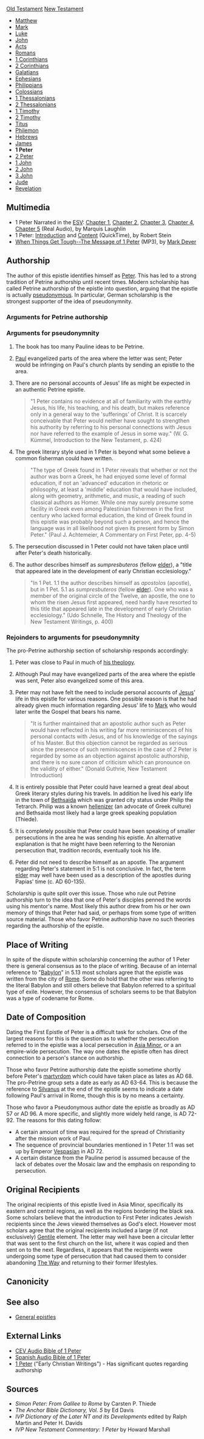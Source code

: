 [Old Testament](Old_Testament "Old Testament")
[New Testament](New_Testament "New Testament")
-   [Matthew](Gospel_of_Matthew "Gospel of Matthew")
-   [Mark](Gospel_of_Mark "Gospel of Mark")
-   [Luke](Gospel_of_Luke "Gospel of Luke")
-   [John](Gospel_of_John "Gospel of John")
-   [Acts](Acts_of_the_Apostles "Acts of the Apostles")
-   [Romans](Epistle_to_the_Romans "Epistle to the Romans")
-   [1 Corinthians](First_Epistle_to_the_Corinthians "First Epistle to the Corinthians")
-   [2 Corinthians](Second_Epistle_to_the_Corinthians "Second Epistle to the Corinthians")
-   [Galatians](Epistle_to_the_Galatians "Epistle to the Galatians")
-   [Ephesians](Epistle_to_the_Ephesians "Epistle to the Ephesians")
-   [Philippians](Epistle_to_the_Philippians "Epistle to the Philippians")
-   [Colossians](Epistle_to_the_Colossians "Epistle to the Colossians")
-   [1 Thessalonians](First_Epistle_to_the_Thessalonians "First Epistle to the Thessalonians")
-   [2 Thessalonians](Second_Epistle_to_the_Thessalonians "Second Epistle to the Thessalonians")
-   [1 Timothy](First_Epistle_to_Timothy "First Epistle to Timothy")
-   [2 Timothy](Second_Epistle_to_Timothy "Second Epistle to Timothy")
-   [Titus](Epistle_to_Titus "Epistle to Titus")
-   [Philemon](Epistle_to_Philemon "Epistle to Philemon")
-   [Hebrews](Epistle_to_the_Hebrews "Epistle to the Hebrews")
-   [James](Epistle_of_James "Epistle of James")
-   **1 Peter**
-   [2 Peter](Second_Epistle_of_Peter "Second Epistle of Peter")
-   [1 John](First_Epistle_of_John "First Epistle of John")
-   [2 John](Second_Epistle_of_John "Second Epistle of John")
-   [3 John](Third_Epistle_of_John "Third Epistle of John")
-   [Jude](Epistle_of_Jude "Epistle of Jude")
-   [Revelation](Book_of_Revelation "Book of Revelation")

## Multimedia

-   1 Peter Narrated in the [ESV](ESV "ESV"):
    [Chapter 1](http://www.gnpcb.org/esv/share/audio/smil.php?passage=1+Peter+1),
    [Chapter 2](http://www.gnpcb.org/esv/share/audio/smil.php?passage=1+Peter+2),
    [Chapter 3](http://www.gnpcb.org/esv/share/audio/smil.php?passage=1+Peter+3),
    [Chapter 4](http://www.gnpcb.org/esv/share/audio/smil.php?passage=1+Peter+4),
    [Chapter 5](http://www.gnpcb.org/esv/share/audio/smil.php?passage=1+Peter+5)
    (Real Audio), by Marquis Laughlin
-   1 Peter:
    [Introduction](http://biblicaltraining.org/audio/NT502/nt2_stein_47.mov)
    and
    [Content](http://biblicaltraining.org/audio/NT502/nt2_stein_48.mov)
    (QuickTime), by Robert Stein
-   [When Things Get Tough--The Message of 1 Peter](http://dl.salemweb.net/?mg=1F2EC5A4-76AF-4387-8312-13D7210C7A6D)
    (MP3), by [Mark Dever](Mark_Dever "Mark Dever")

## Authorship

The author of this epistle identifies himself as
[Peter](Peter "Peter"). This has led to a strong tradition of
Petrine authorship until recent times. Modern scholarship has
called Petrine authorship of the epistle into question, arguing
that the epistle is actually
[pseudonymous](index.php?title=Pseudonymous&action=edit&redlink=1 "Pseudonymous (page does not exist)").
In particular, German scholarship is the strongest supporter of the
idea of pseudonymnity.

### Arguments for Petrine authorship

### Arguments for pseudonymnity

1.  The book has too many Pauline ideas to be Petrine.
2.  [Paul](Paul "Paul") evangelized parts of the area where the
    letter was sent; Peter would be infringing on Paul's church plants
    by sending an epistle to the area.
3.  There are no personal accounts of Jesus' life as might be
    expected in an authentic Petrine epistle.
    > "1 Peter contains no evidence at all of familiarity with the
    > earthly Jesus, his life, his teaching, and his death, but makes
    > reference only in a general way to the 'sufferings' of Christ. It
    > is scarcely conceivable that Peter would neither have sought to
    > strengthen his authority by referring to his personal connections
    > with Jesus nor have referred to the example of Jesus in some way."
    > (W. G. Kümmel, Introduction to the New Testament, p. 424)

4.  The greek literary style used in 1 Peter is beyond what some
    believe a common fisherman could have written.
    > "The type of Greek found in 1 Peter reveals that whether or not the
    > author was born a Greek, he had enjoyed some level of formal
    > education, if not an 'advanced' education in rhetoric or
    > philosophy, at least a 'middle' education that would have included,
    > along with geometry, arithmetic, and music, a reading of such
    > classical authors as Homer. While one may surely presume some
    > facility in Greek even among Palestinian fishermen in the first
    > century who lacked formal education, the kind of Greek found in
    > this epistle was probably beyond such a person, and hence the
    > language was in all likelihood not given its present form by Simon
    > Peter." (Paul J. Achtemeier, A Commentary on First Peter, pp. 4-5)

5.  The persecution discussed in 1 Peter could not have taken place
    until after Peter's death historically.
6.  The author describes himself as *sumpresbuteros* (fellow
    [elder](Elder "Elder")), a "title that appeared late in the
    development of early Christian ecclesiology."
    > "In 1 Pet. 1.1 the author describes himself as *apostolos*
    > (apostle), but in 1 Pet. 5.1 as *sumpresbuteros* (fellow
    > [elder](Elder "Elder")). One who was a member of the original
    > circle of the Twelve, an apostle, the one to whom the risen Jesus
    > first appeared, need hardly have resorted to this title that
    > appeared late in the development of early Christian ecclesiology."
    > (Udo Schnelle, The History and Theology of the New Testament
    > Writings, p. 400)


### Rejoinders to arguments for pseudonymnity

The pro-Petrine authorship section of scholarship responds
accordingly:

1.  Peter was close to Paul in much of
    [his theology](Pauline_theology "Pauline theology").
2.  Although Paul may have evangelized parts of the area where the
    epistle was sent, Peter also evangelized some of this area.
3.  Peter may not have felt the need to include personal accounts
    of [Jesus](Jesus "Jesus")' life in this epistle for various
    reasons. One possible reason is that he had already given much
    information regarding Jesus' life to
    [Mark](index.php?title=Mark&action=edit&redlink=1 "Mark (page does not exist)")
    who would later write the Gospel that bears his name.
    > "It is further maintained that an apostolic author such as Peter
    > would have reflected in his writing far more reminiscences of his
    > personal contacts with Jesus, and of his knowledge of the sayings
    > of his Master. But this objection cannot be regarded as serious
    > since the presence of such reminiscences in the case of 2 Peter is
    > regarded by some as an objection against apostolic authorship, and
    > there is no sure canon of criticism which can pronounce on the
    > validity of either." (Donald Guthrie, New Testament Introduction)

4.  It is entirely possible that Peter could have learned a great
    deal about Greek literary styles during his travels. In addition he
    lived his early life in the town of
    [Bethsaida](index.php?title=Bethsaida&action=edit&redlink=1 "Bethsaida (page does not exist)")
    which was granted city status under Philip the Tetrarch. Philip was
    a known
    [hellenizer](index.php?title=Hellenist&action=edit&redlink=1 "Hellenist (page does not exist)")
    (an advocate of Greek culture) and Bethsaida most likely had a
    large greek speaking population (Thiede).
5.  It is completely possible that Peter could have been speaking
    of smaller persecutions in the area he was sending his epistle. An
    alternative explanation is that he might have been referring to the
    Neronian persecution that, tradition records, eventually took his
    life.
6.  Peter did not need to describe himself as an apostle. The
    argument regarding Peter's statement in 5:1 is not conclusive. In
    fact, the term [elder](Elder "Elder") may well have been used as a
    description of the apostles during Papias' time (c. AD 60-135).

Scholarship is quite split over this issue. Those who rule out
Petrine authorship turn to the idea that one of Peter's disciples
penned the words using his mentor's name. Most likely this author
drew from his or her own memory of things that Peter had said, or
perhaps from some type of written source material. Those who favor
Petrine authorship have no such theories regarding the authorship
of the epistle.

## Place of Writing

In spite of the dispute within scholarship concerning the author of
1 Peter there is general consensus as to the place of writing.
Because of an internal reference to "[Babylon](Babylon "Babylon")"
in 5.13 most scholars agree that the epistle was written from the
city of
[Rome](index.php?title=Rome&action=edit&redlink=1 "Rome (page does not exist)").
Some do hold that the other was referring to the literal Babylon
and still others believe that Babylon referred to a spiritual type
of exile. However, the consensus of scholars seems to be that
Babylon was a type of codename for Rome.

## Date of Composition

Dating the First Epistle of Peter is a difficult task for scholars.
One of the largest reasons for this is the question as to whether
the persecution referred to in the epistle was a local persecution
in
[Asia Minor](http://www.wikipedia.org/wiki/Asia_Minor "wikipedia:Asia Minor"),
or a an empire-wide persecution. The way one dates the epistle
often has direct connection to a person's stance on authorship.

Those who favor Petrine authorship date the epistle sometime
shortly before Peter's [martyrdom](Peter#Martyrdom "Peter") which
could have taken place as lates as AD 68. The pro-Petrine group
sets a date as early as AD 63-64. This is because the reference to
[Silvanus](index.php?title=Silvanus&action=edit&redlink=1 "Silvanus (page does not exist)")
at the end of the epistle seems to indicate a date following Paul's
arrival in Rome, though this is by no means a certainty.

Those who favor a Pseudonymous author date the epistle as broadly
as AD 57 or AD 96. A more specific, and slightly more widely held
range, is AD 72-92. The reasons for this dating follow:

-   A certain amount of time was required for the spread of
    Christianity after the mission work of Paul.
-   The sequence of provincial boundaries mentioned in 1 Peter 1:1
    was set up by Emperor
    [Vespasian](http://www.wikipedia.org/wiki/Vespasian "wikipedia:Vespasian")
    in AD 72.
-   A certain distance from the Pauline period is assumed because
    of the lack of debates over the Mosaic law and the emphasis on
    responding to persecution.

## Original Recipients

The original recipients of this epistle lived in Asia Minor,
specifically its eastern and central regions, as well as the
regions bordering the black sea. Some scholars believe that the
introduction to First Peter indicates Jewish recipients since the
Jews viewed themselves as God's elect. However most scholars agree
that the original recipients included a large (if not exclusively)
[Gentile](Gentile "Gentile") element. The letter may well have been
a circular letter that was sent to the first church on the list,
where it was copied and then sent on to the next. Regardless, it
appears that the recipients were undergoing some type of
persecution that had caused them to consider abandoning
[The Way](index.php?title=The_Way&action=edit&redlink=1 "The Way (page does not exist)")
and returning to their former lifestyles.

## Canonicity

## See also

-   [General epistles](General_epistles "General epistles")

## External Links

-   [CEV Audio Bible of 1 Peter](http://www.biblegateway.com/bgaudio?passage=1Peter&submit=Lookup)
-   [Spanish Audio Bible of 1 Peter](http://www.biblegateway.com/bgaudio/spanish/LBLA/?passage=1Peter&submit=Lookup)
-   [1 Peter](http://www.earlychristianwritings.com/1peter.html)
    ("Early Christian Writings") - Has significant quotes regarding
    authorship

## Sources

-   *Simon Peter: From Galilee to Rome* by Carsten P. Thiede
-   *The Anchor Bible Dictionary, Vol. 5* by Ed Davis
-   *IVP Dictionary of the Later NT and its Developments* edited by
    Ralph Martin and Peter H. Davids
-   *IVP New Testament Commentary: 1 Peter* by Howard Marshall



